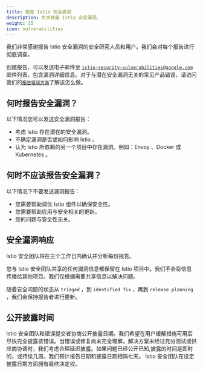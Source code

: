 ```yaml
---
title: 报告 Istio 安全漏洞
description: 负责披露 Istio 安全漏洞。
weight: 35
icon: vulnerabilities
---
```


我们非常感谢报告 Istio 安全漏洞的安全研究人员和用户。我们会对每个报告进行彻底调查。

创建报告，可以发送电子邮件至 [`istio-security-vulnerabilities@google.com`](mailto:istio-security-vulnerabilities@google.com) 邮件列表，包含漏洞详细信息。对于与潜在安全漏洞无关的常见产品错误，请访问我们的[`报告错误页面`](/about/bugs)了解该怎么做。

## 何时报告安全漏洞？

以下情况您可以发送安全漏洞报告：

- 考虑 Istio 存在潜在的安全漏洞。
- 不确定漏洞是否或如何影响 Istio 。
- 认为 Istio 所依赖的另一个项目中存在漏洞。例如：Envoy 、Docker 或 Kubernetes 。

## 何时不应该报告安全漏洞？

以下情况下不要发送漏洞报告：

- 您需要帮助调优 Istio 组件以确保安全性。
- 您需要帮助应用与安全相关的更新。
- 您的问题与安全性无关。

## 安全漏洞响应

Istio 安全团队将在三个工作日内确认并分析每份报告。

您与 Istio 安全团队共享的任何漏洞信息都保留在 Istio 项目中。我们不会将信息传播给其他项目。我们仅根据需要共享信息以解决问题。

随着安全问题的状态从 `triaged` ，到 `identified fix` ，再到 `release planning` ，我们会保持报告者进行更新。

## 公开披露时间

Istio 安全团队和错误提交者协商公开披露日期。我们希望在用户缓解措施可用后尽快完全披露该错误。当错误或修复尚未完全理解，解决方案未经过充分测试或供应商协调时，我们考虑合理延迟披露。如果问题已经公开已知,披露的时间是即时的，或持续几周。我们预计报告日期和披露日期相隔七天。 Istio 安全团队在设定披露日期方面拥有最终决定权。
